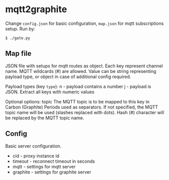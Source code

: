 
mqtt2graphite
=============

Change `config.json` for basic configuration, `map.json` for mqtt
subscriptions setup. Run by:

```$ ./gate.py```


Map file
--------

JSON file with setups for mqtt routes as object.
Each key represent channel name. MQTT wildcards (#) are allowed.
Value can be string representing payload type, or object in case
of additional config required.

Payload types (key `type`):
n - payload contains a number
j - payload is JSON. Extract all keys with numeric values

Optional options:
topic
    The MQTT topic is to be mapped to this key in Carbon (Graphite)
    Periods used as separators. If not specified, the MQTT topic name
    will be used (slashes replaced with dots). Hash (#) character will
    be replaced by the MQTT topic name.

Config
------

Basic server configuration.
- cid - proxy instance id
- timeout - reconnect timeout in seconds
- mqtt - settings for mqtt server
- graphite - settings for graphite server
